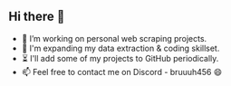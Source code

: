 ## Hi there 👋

- 🔭 I’m working on personal web scraping projects.
- 🌱 I'm expanding my data extraction & coding skillset.
- ⏳ I'll add some of my projects to GitHub periodically.
- 📫 Feel free to contact me on Discord - bruuuh456 😄

